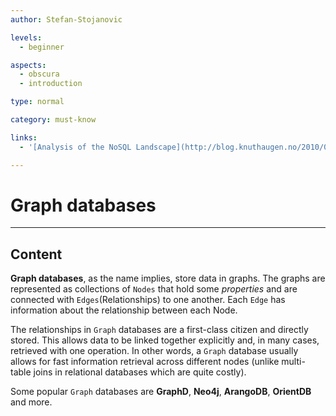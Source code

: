 ```yaml
---
author: Stefan-Stojanovic

levels:
  - beginner

aspects:
  - obscura
  - introduction

type: normal

category: must-know

links:
  - '[Analysis of the NoSQL Landscape](http://blog.knuthaugen.no/2010/03/the-nosql-landscape.html){website}'

---
```


# Graph databases

---

## Content

**Graph databases**, as the name implies, store data in graphs. The graphs are represented as collections of `Nodes` that hold some *properties* and are connected with `Edges`(Relationships) to one another. Each `Edge` has information about the relationship between each Node.

The relationships in `Graph` databases are a first-class citizen and directly stored. This allows data to be linked together explicitly and, in many cases, retrieved with one operation. In other words, a `Graph` database usually allows for fast information retrieval across different nodes (unlike multi-table joins in relational databases which are quite costly).

Some popular `Graph` databases are **GraphD**, **Neo4j**, **ArangoDB**, **OrientDB** and more.